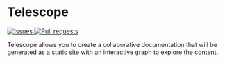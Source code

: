 # Telescope

<p>
    <a href="https://github.com/Greaby/telescope/issues">
      <img alt="Issues" src="https://img.shields.io/github/issues/greaby/telescope?color=D94D4C" />
    </a>
    <a href="https://github.com/Greaby/telescope/pulls">
      <img alt="Pull requests" src="https://img.shields.io/github/issues-pr/greaby/telescope?color=ECA539" />
    </a>
</p>

Telescope allows you to create a collaborative documentation that will be generated as a static site with an interactive graph to explore the content.
